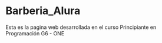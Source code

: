 # Barberia_Alura
Esta es la pagina web desarrollada en el curso Principiante en Programación G6 - ONE
